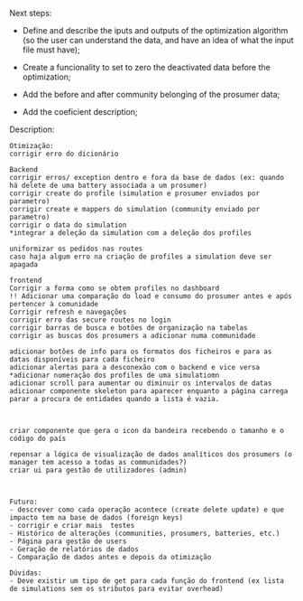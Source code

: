 Next steps:
- Define and describe the iputs and outputs of the optimization algorithm (so the user can understand the data, and have an idea of what the input file must have);

- Create a funcionality to set to zero the deactivated data before the optimization;

- Add the before and after community belonging of the prosumer data;

- Add the coeficient description; 

Description:

    Otimização:
    corrigir erro do dicionário

    Backend
    corrigir erros/ exception dentro e fora da base de dados (ex: quando há delete de uma battery associada a um prosumer)
    corrigir create do profile (simulation e prosumer enviados por parametro)
    corrigir create e mappers do simulation (community enviado por parametro)
    corrigir o data do simulation
    *integrar a deleção da simulation com a deleção dos profiles

    uniformizar os pedidos nas routes
    caso haja algum erro na criação de profiles a simulation deve ser apagada 

    frontend
    Corrigir a forma como se obtem profiles no dashboard
    !! Adicionar uma comparação do load e consumo do prosumer antes e após pertencer à comunidade
    Corrigir refresh e navegações 
    corrigir erro das secure routes no login 
    corrigir barras de busca e botões de organização na tabelas
    corrigir as buscas dos prosumers a adicionar numa communidade

    adicionar botões de info para os formatos dos ficheiros e para as datas disponíveis para cada ficheiro
    adicionar alertas para a desconexão com o backend e vice versa
    *adicionar numeração dos profiles de uma simulatiomn
    adicionar scroll para aumentar ou diminuir os intervalos de datas
    adicionar componente skeleton para aparecer enquanto a página carrega
    parar a procura de entidades quando a lista é vazia.



    criar componente que gera o icon da bandeira recebendo o tamanho e o código do país

    repensar a lógica de visualização de dados analíticos dos prosumers (o manager tem acesso a todas as communidades?)
    criar ui para gestão de utilizadores (admin)



    Futuro:
    - descrever como cada operação acontece (create delete update) e que impacto tem na base de dados (foreign keys)
    - corrigir e criar mais  testes 
    - Histórico de alterações (communities, prosumers, batteries, etc.) 
    - Página para gestão de users
    - Geração de relatórios de dados
    - Comparação de dados antes e depois da otimização

    Dúvidas:
    - Deve existir um tipo de get para cada função do frontend (ex lista de simulations sem os stributos para evitar overhead)